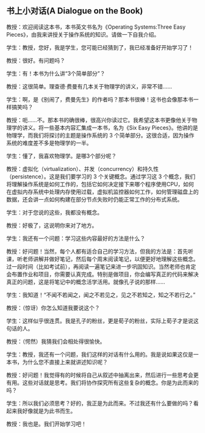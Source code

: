 ## 书上小对话(A Dialogue on the Book)

教授：欢迎阅读这本书，本书英文书名为《Operating Systems:Three Easy Pieces》，由我来讲授关于操作系统的知识。请做一下自我介绍。

学生：教授，您好，我是学生，您可能已经猜到了，我已经准备好开始学习了！

教授：很好。有问题吗？

学生：有！本书为什么讲“3个简单部分”？

教授：这很简单。理查德·费曼有几本关于物理学的讲义，非常不错……

学生：啊，是《别闹了，费曼先生》的作者吗？那本书很棒！这书也会像那本书一样搞笑吗？

教授：呃……不。那本书的确很棒，很高兴你读过它。我希望这本书更像他关于物理学的讲义。将一些基本内容汇集成一本书，名为《Six Easy Pieces》。他讲的是物理学，而我们将探讨的主题是操作系统的 3 个简单部分。这很合适，因为操作系统的难度差不多是物理学的一半。

学生：懂了，我喜欢物理学。是哪3个部分呢？

教授：虚拟化（virtualization）、并发（concurrency）和持久性（persistence）。这是我们要学习的 3 个关键概念。通过学习这 3 个概念，我们将理解操作系统是如何工作的，包括它如何决定接下来哪个程序使用CPU，如何在虚拟内存系统中处理内存使用过载，虚拟机监控器如何工作，如何管理磁盘上的数据，还会讲一点如何构建在部分节点失败时仍能正常工作的分布式系统。

学生：对于您说的这些，我都没有概念。

教授：好极了，这说明你来对了地方。

学生：我还有一个问题：学习这些内容最好的方法是什么？

教授：好问题！当然，每个人都有适合自己的学习方法，但我的方法是：首先听课，听老师讲解并做好笔记，然后每个周末阅读笔记，以便更好地理解这些概念。过一段时间（比如考试前），再阅读一遍笔记来进一步巩固知识。当然老师也肯定会布置作业和项目，你需要认真完成。特别是做项目，你会编写真正的代码来解决真正的问题，这是将笔记中的概念活学活用。就像孔子说的那样……

学生：我知道！“不闻不若闻之，闻之不若见之，见之不若知之，知之不若行之。”

教授：（惊讶）你怎么知道我要说这个？

学生：这样似乎很连贯。我是孔子的粉丝，更是荀子的粉丝，实际上荀子才是说这句话的人。

教授：（愕然）我猜我们会相处得很愉快。

学生：教授，我还有一个问题，我们这样的对话有什么用的。我是说如果这仅是一本书，为什么您不直接上来就讲述知识呢？

教授：好问题！我觉得有的时候将自己从叙述中抽离出来，然后进行一些思考会更有用。这些对话就是思考。我们将协作探究所有这些复杂的概念。你是为此而来的吗？

学生：所以我们必须思考？好的，我正是为此而来。不过我还有什么要做的吗？看起来我好像就是为此书而生。

教授：我也是。我们开始学习吧！